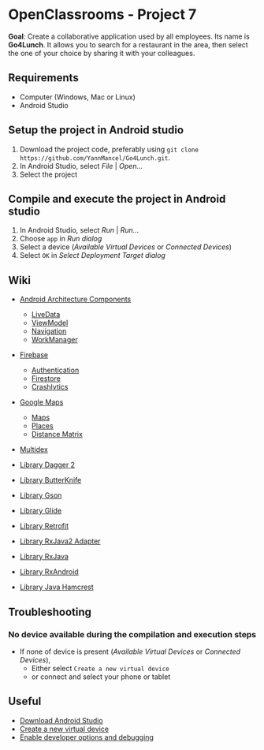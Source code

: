 # OpenClassrooms - Project 7

**Goal**: Create a collaborative application used by all employees. Its name is **Go4Lunch**. It allows you to search for a restaurant in the area, then select the one of your choice by sharing it with your colleagues.


## Requirements
* Computer (Windows, Mac or Linux)
* Android Studio


## Setup the project in Android studio
1. Download the project code, preferably using `git clone https://github.com/YannMancel/Go4Lunch.git`.
2. In Android Studio, select *File* | *Open...*
3. Select the project
     
     
## Compile and execute the project in Android studio
1. In Android Studio, select *Run* | *Run...*
2. Choose `app` in *Run dialog*
3. Select a device (*Available Virtual Devices* or *Connected Devices*)
4. Select `OK` in *Select Deployment Target dialog*


## Wiki
* [Android Architecture Components](https://developer.android.com/topic/libraries/architecture/)
    * [LiveData](https://developer.android.com/topic/libraries/architecture/livedata)
    * [ViewModel](https://developer.android.com/topic/libraries/architecture/viewmodel)
    * [Navigation](https://developer.android.com/guide/navigation/)
    * [WorkManager](https://developer.android.com/topic/libraries/architecture/workmanager)

* [Firebase](https://firebase.google.com/)
    * [Authentication](https://firebase.google.com/docs/auth)
    * [Firestore](https://firebase.google.com/docs/firestore)
    * [Crashlytics](https://firebase.google.com/docs/crashlytics)
    
* [Google Maps](hhttps://cloud.google.com/maps-platform/)
    * [Maps](https://developers.google.com/maps/documentation/android-sdk/intro)
    * [Places](https://developers.google.com/places/web-service/intro)
    * [Distance Matrix](https://developers.google.com/maps/documentation/distance-matrix/start)
    
* [Multidex](https://developer.android.com/studio/build/multidex.html)

* [Library Dagger 2](https://github.com/google/dagger)

* [Library ButterKnife](https://github.com/JakeWharton/butterknife)
* [Library Gson](https://github.com/google/gson)
* [Library Glide](https://github.com/bumptech/glide)

* [Library Retrofit](https://github.com/square/retrofit)
* [Library RxJava2 Adapter](https://github.com/square/retrofit/tree/master/retrofit-adapters/rxjava2)
* [Library RxJava](https://github.com/ReactiveX/RxJava)
* [Library RxAndroid](https://github.com/ReactiveX/RxAndroid)

* [Library Java Hamcrest](https://github.com/hamcrest/JavaHamcrest)


## Troubleshooting

### No device available during the compilation and execution steps 
* If none of device is present (*Available Virtual Devices* or *Connected Devices*),
    * Either select `Create a new virtual device`
    * or connect and select your phone or tablet
     
     
## Useful
* [Download Android Studio](https://developer.android.com/studio)
* [Create a new virtual device](https://developer.android.com/studio/run/managing-avds.html)
* [Enable developer options and debugging](https://developer.android.com/studio/debug/dev-options.html#enable)